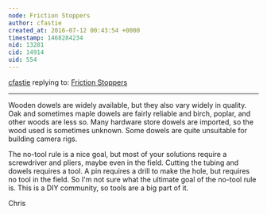 ```yaml
---
node: Friction Stoppers
author: cfastie
created_at: 2016-07-12 00:43:54 +0000
timestamp: 1468284234
nid: 13281
cid: 14914
uid: 554
---
```




[cfastie](../profile/cfastie) replying to: [Friction Stoppers](../notes/ranon/07-11-2016/friction-stoppers)

----
Wooden dowels are widely available, but they also vary widely in quality. Oak and sometimes maple dowels are fairly reliable and birch, poplar, and other woods are less so. Many hardware store dowels are imported, so the wood used is sometimes unknown. Some dowels are quite unsuitable for building camera rigs.

The no-tool rule is a nice goal, but most of your solutions require a screwdriver and pliers, maybe even in the field. Cutting the tubing and dowels requires a tool. A pin requires a drill to make the hole, but requires no tool in the field. So I'm not sure what the ultimate goal of the no-tool rule is. This is a DIY community, so tools are a big part of it.

Chris

